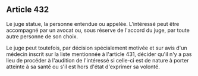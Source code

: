 Article 432
----
Le juge statue, la personne entendue ou appelée. L'intéressé peut être
accompagné par un avocat ou, sous réserve de l'accord du juge, par toute autre
personne de son choix.

Le juge peut toutefois, par décision spécialement motivée et sur avis d'un
médecin inscrit sur la liste mentionnée à l'article 431, décider qu'il n'y a pas
lieu de procéder à l'audition de l'intéressé si celle-ci est de nature à porter
atteinte à sa santé ou s'il est hors d'état d'exprimer sa volonté.

